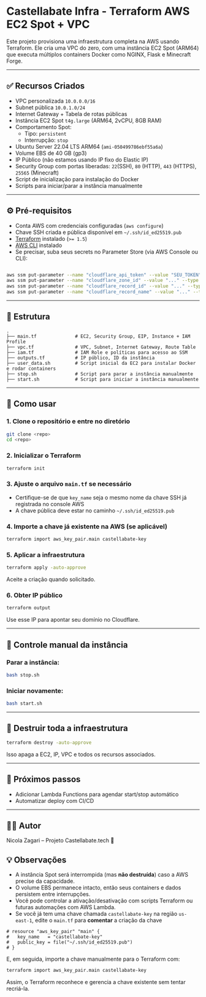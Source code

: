 
# Castellabate Infra - Terraform AWS EC2 Spot + VPC

Este projeto provisiona uma infraestrutura completa na AWS usando Terraform. Ele cria uma VPC do zero, com uma instância EC2 Spot (ARM64) que executa múltiplos containers Docker como NGINX, Flask e Minecraft Forge.

---

## ✅ Recursos Criados

- VPC personalizada `10.0.0.0/16`
- Subnet pública `10.0.1.0/24`
- Internet Gateway + Tabela de rotas públicas
- Instância EC2 Spot `t4g.large` (ARM64, 2vCPU, 8GB RAM)
- Comportamento Spot:
  - Tipo: `persistent`
  - Interrupção: `stop`
- Ubuntu Server 22.04 LTS ARM64 (`ami-050499786ebf55a6a`)
- Volume EBS de 40 GB (gp3)
- IP Público (não estamos usando IP fixo do Elastic IP)
- Security Group com portas liberadas: `22`(SSH), `80` (HTTP), `443` (HTTPS), `25565` (Minecraft)
- Script de inicialização para instalação do Docker
- Scripts para iniciar/parar a instância manualmente

---

## ⚙️ Pré-requisitos

- Conta AWS com credenciais configuradas (`aws configure`)
- Chave SSH criada e pública disponível em `~/.ssh/id_ed25519.pub`
- [Terraform](https://developer.hashicorp.com/terraform/install) instalado (`>= 1.5`)
- [AWS CLI](https://docs.aws.amazon.com/cli/latest/userguide/install-cliv2.html) instalado
- Se precisar, suba seus secrets no Parameter Store (via AWS Console ou CLI):
```bash

aws ssm put-parameter --name "cloudflare_api_token" --value "SEU_TOKEN" --type "SecureString"
aws ssm put-parameter --name "cloudflare_zone_id" --value "..." --type "SecureString"
aws ssm put-parameter --name "cloudflare_record_id" --value "..." --type "SecureString"
aws ssm put-parameter --name "cloudflare_record_name" --value "..." --type "SecureString"

```
---

## 📁 Estrutura

```
.
├── main.tf              # EC2, Security Group, EIP, Instance + IAM Profile
├── vpc.tf               # VPC, Subnet, Internet Gateway, Route Table
├── iam.tf               # IAM Role e políticas para acesso ao SSM
├── outputs.tf           # IP público, ID da instância
├── user_data.sh         # Script inicial da EC2 para instalar Docker e rodar containers
├── stop.sh              # Script para parar a instância manualmente
├── start.sh             # Script para iniciar a instância manualmente
```
  
---

## 🚀 Como usar

### 1. Clone o repositório e entre no diretório

```bash
git clone <repo>
cd <repo>
```

### 2. Inicializar o Terraform

```bash
terraform init
```

### 3. Ajuste o arquivo `main.tf` se necessário

- Certifique-se de que `key_name` seja o mesmo nome da chave SSH já registrada no console AWS
- A chave pública deve estar no caminho `~/.ssh/id_ed25519.pub`

### 4. Importe a chave já existente na AWS (se aplicável)

```bash
terraform import aws_key_pair.main castellabate-key
```

### 5. Aplicar a infraestrutura

```bash
terraform apply -auto-approve
```

Aceite a criação quando solicitado.

### 6. Obter IP público

```bash
terraform output
```

Use esse IP para apontar seu domínio no Cloudflare.

---

## 🧃 Controle manual da instância

### Parar a instância:

```bash
bash stop.sh
```

### Iniciar novamente:

```bash
bash start.sh
```

---

## 🧹 Destruir toda a infraestrutura

```bash
terraform destroy -auto-approve
```

Isso apaga a EC2, IP, VPC e todos os recursos associados.

---

## 📌 Próximos passos

- Adicionar Lambda Functions para agendar start/stop automático
- Automatizar deploy com CI/CD

---

## 🧑‍💻 Autor

Nicola Zagari – Projeto Castellabate.tech 🚀


## 💡 Observações

- A instância Spot será interrompida (mas **não destruída**) caso a AWS precise da capacidade.
- O volume EBS permanece intacto, então seus containers e dados persistem entre interrupções.
- Você pode controlar a ativação/desativação com scripts Terraform ou futuras automações com AWS Lambda.
- Se você já tem uma chave chamada `castellabate-key` na região `us-east-1`, edite o `main.tf` para **comentar** a criação da chave
```hcl
# resource "aws_key_pair" "main" {
#   key_name   = "castellabate-key"
#   public_key = file("~/.ssh/id_ed25519.pub")
# }
```

E, em seguida, importe a chave manualmente para o Terraform com:

```bash
terraform import aws_key_pair.main castellabate-key
```

Assim, o Terraform reconhece e gerencia a chave existente sem tentar recriá-la.
